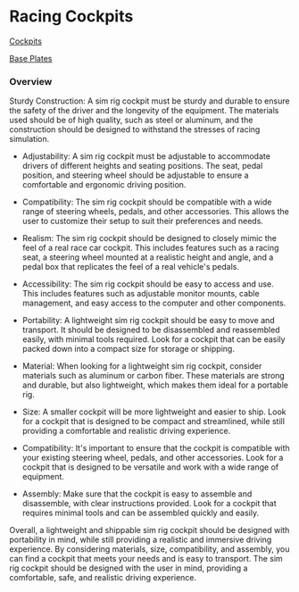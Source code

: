 # Racing Cockpits

[Cockpits](/cockpits.md)

[Base Plates](/base_plates.md)
### Overview
Sturdy Construction: A sim rig cockpit must be sturdy and durable to ensure the safety of the driver and the longevity of the equipment. The materials used should be of high quality, such as steel or aluminum, and the construction should be designed to withstand the stresses of racing simulation.

* Adjustability: A sim rig cockpit must be adjustable to accommodate drivers of different heights and seating positions. The seat, pedal position, and steering wheel should be adjustable to ensure a comfortable and ergonomic driving position.

* Compatibility: The sim rig cockpit should be compatible with a wide range of steering wheels, pedals, and other accessories. This allows the user to customize their setup to suit their preferences and needs.

* Realism: The sim rig cockpit should be designed to closely mimic the feel of a real race car cockpit. This includes features such as a racing seat, a steering wheel mounted at a realistic height and angle, and a pedal box that replicates the feel of a real vehicle's pedals.

* Accessibility: The sim rig cockpit should be easy to access and use. This includes features such as adjustable monitor mounts, cable management, and easy access to the computer and other components.

* Portability: A lightweight sim rig cockpit should be easy to move and transport. It should be designed to be disassembled and reassembled easily, with minimal tools required. Look for a cockpit that can be easily packed down into a compact size for storage or shipping.

* Material: When looking for a lightweight sim rig cockpit, consider materials such as aluminum or carbon fiber. These materials are strong and durable, but also lightweight, which makes them ideal for a portable rig.

* Size: A smaller cockpit will be more lightweight and easier to ship. Look for a cockpit that is designed to be compact and streamlined, while still providing a comfortable and realistic driving experience.

* Compatibility: It's important to ensure that the cockpit is compatible with your existing steering wheel, pedals, and other accessories. Look for a cockpit that is designed to be versatile and work with a wide range of equipment.

* Assembly: Make sure that the cockpit is easy to assemble and disassemble, with clear instructions provided. Look for a cockpit that requires minimal tools and can be assembled quickly and easily.

Overall, a lightweight and shippable sim rig cockpit should be designed with portability in mind, while still providing a realistic and immersive driving experience. By considering materials, size, compatibility, and assembly, you can find a cockpit that meets your needs and is easy to transport. The sim rig cockpit should be designed with the user in mind, providing a comfortable, safe, and realistic driving experience.